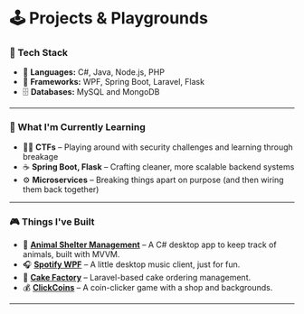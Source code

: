 # 🕹️ Projects & Playgrounds

### 🧠 Tech Stack

- 🔧 **Languages:** C#, Java, Node.js, PHP
- 🧱 **Frameworks:** WPF, Spring Boot, Laravel, Flask
- 🗄️ **Databases:** MySQL and MongoDB

---

### 🎯 What I'm Currently Learning

- 🕵️‍♂️ **CTFs** – Playing around with security challenges and learning through breakage
- ☕ **Spring Boot, Flask** – Crafting cleaner, more scalable backend systems
- ⚙️ **Microservices** – Breaking things apart on purpose (and then wiring them back together)

---

### 🎮 Things I've Built

- 🐾 [**Animal Shelter Management**](https://github.com/kicsiffelho/animalsheltermgmt) – A C# desktop app to keep track of animals, built with MVVM.
- 🎧 [**Spotify WPF**](https://github.com/kicsiffelho/spotifywpf) – A little desktop music client, just for fun.
- 🍰 [**Cake Factory**](https://github.com/kicsiffelho/cake_factory) – Laravel-based cake ordering management.
- 💰 [**ClickCoins**](https://github.com/kicsiffelho/clickcoins) – A coin-clicker game with a shop and backgrounds.

---

<!-- I have absolutely no desire to reinvent login systems ever again.  
Big shoutout to Auth0, Clerk, Firebase Auth — you make that someone else’s problem. 🙏 -->
